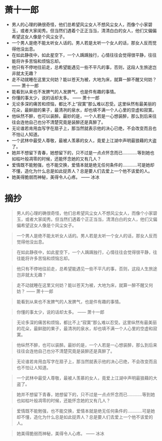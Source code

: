 # 萧十一郎

- 男人的心理的确很奇怪，他们总希望风尘女人不想风尘女人，而像个小家碧玉，或者大家闺秀。但当然们遇着个正正当当，清清白白的女人，他们又偏偏希望这女人像是个风尘女子。
- 一个男人是绝不能太听女人话的。男人若是太听一个女人的话，那女人反而觉得他没出息。
- 在如此静夜中，如此星空下，一个人踽踽独行，心情往往会觉得很平静，往往能将许多苦恼和烦恼忘却。
- 他只有不停地往前走，总希望能遇见一些不平凡的事，否则，这段人生旅途岂非就太无趣？
- 走不动就睡在这里又何妨？能以苍天为被，大地为床，就算一醉不醒又何妨？    —— 萧十一郎
- 能看到从来也不发脾气的人发脾气，也是件有趣的事情。
- 你懂的事太少，说的话却太多。    —— 萧十一郎
- 无论多深的痛苦和烦恼，都比不上“寂寞”那么难以忍受。这里纵然有最美丽的花朵，最鲜甜的果子，最清冽的泉水，却也填不满一个人心里的空虚和寂寞。
- 他纵然不醉，也可以装醉。最妙的是，一个人若是一心想装醉，那么到后来往往会连他自己也分不清楚究竟是装醉还是真醉了。
- 无论谁若肯用血写字在扇子上，那当然就表示他的决心已绝，不会改变而且也不怕让人知道。
- 一个武林中最受人尊敬，最被人羡慕的女人，竟爱上江湖中声明最狼藉的大盗了。
- 她并不想留下青春，她想留下的，只不过是一点点怀念而已…………等到她也如枯叶般凋零的时候，还能怀念她的又有几人？
- 爱情既不能勉强，也不能交换，爱情本就是绝无任何条件的…………可是她却不懂，造化为什么总是如此捉弄人？总是要人们去爱上一个他不该爱的人。
- 她美得脆弱而神秘，美得令人心疼。  —— 冰冰

# 摘抄 

> 男人的心理的确很奇怪，他们总希望风尘女人不想风尘女人，而像个小家碧玉，或者大家闺秀。但当然们遇着个正正当当，清清白白的女人，他们又偏偏希望这女人像是个风尘女子。

> 一个男人是绝不能太听女人话的。男人若是太听一个女人的话，那女人反而觉得他没出息。

> 在如此静夜中，如此星空下，一个人踽踽独行，心情往往会觉得很平静，往往能将许多苦恼和烦恼忘却。

> 他只有不停地往前走，总希望能遇见一些不平凡的事，否则，这段人生旅途岂非就太无趣？

> 走不动就睡在这里又何妨？能以苍天为被，大地为床，就算一醉不醒又何妨？    —— 萧十一郎

> 能看到从来也不发脾气的人发脾气，也是件有趣的事情。

> 你懂的事太少，说的话却太多。    —— 萧十一郎

> 无论多深的痛苦和烦恼，都比不上“寂寞”那么难以忍受。这里纵然有最美丽的花朵，最鲜甜的果子，最清冽的泉水，却也填不满一个人心里的空虚和寂寞。

> 他纵然不醉，也可以装醉。最妙的是，一个人若是一心想装醉，那么到后来往往会连他自己也分不清楚究竟是装醉还是真醉了。

> 无论谁若肯用血写字在扇子上，那当然就表示他的决心已绝，不会改变而且也不怕让人知道。

> 一个武林中最受人尊敬，最被人羡慕的女人，竟爱上江湖中声明最狼藉的大盗了。

> 她并不想留下青春，她想留下的，只不过是一点点怀念而已…………等到她也如枯叶般凋零的时候，还能怀念她的又有几人？

> 爱情既不能勉强，也不能交换，爱情本就是绝无任何条件的…………可是她却不懂，造化为什么总是如此捉弄人？总是要人们去爱上一个他不该爱的人。

> 她美得脆弱而神秘，美得令人心疼。  —— 冰冰